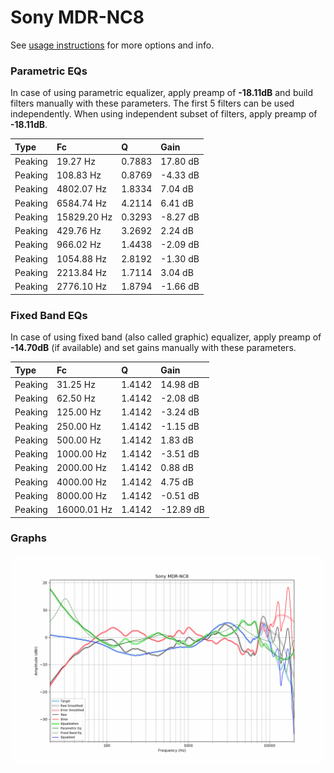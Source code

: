 # Sony MDR-NC8
See [usage instructions](https://github.com/jaakkopasanen/AutoEq#usage) for more options and info.

### Parametric EQs
In case of using parametric equalizer, apply preamp of **-18.11dB** and build filters manually
with these parameters. The first 5 filters can be used independently.
When using independent subset of filters, apply preamp of **-18.11dB**.

| Type    | Fc          |      Q | Gain     |
|:--------|:------------|:-------|:---------|
| Peaking | 19.27 Hz    | 0.7883 | 17.80 dB |
| Peaking | 108.83 Hz   | 0.8769 | -4.33 dB |
| Peaking | 4802.07 Hz  | 1.8334 | 7.04 dB  |
| Peaking | 6584.74 Hz  | 4.2114 | 6.41 dB  |
| Peaking | 15829.20 Hz | 0.3293 | -8.27 dB |
| Peaking | 429.76 Hz   | 3.2692 | 2.24 dB  |
| Peaking | 966.02 Hz   | 1.4438 | -2.09 dB |
| Peaking | 1054.88 Hz  | 2.8192 | -1.30 dB |
| Peaking | 2213.84 Hz  | 1.7114 | 3.04 dB  |
| Peaking | 2776.10 Hz  | 1.8794 | -1.66 dB |

### Fixed Band EQs
In case of using fixed band (also called graphic) equalizer, apply preamp of **-14.70dB**
(if available) and set gains manually with these parameters.

| Type    | Fc          |      Q | Gain      |
|:--------|:------------|:-------|:----------|
| Peaking | 31.25 Hz    | 1.4142 | 14.98 dB  |
| Peaking | 62.50 Hz    | 1.4142 | -2.08 dB  |
| Peaking | 125.00 Hz   | 1.4142 | -3.24 dB  |
| Peaking | 250.00 Hz   | 1.4142 | -1.15 dB  |
| Peaking | 500.00 Hz   | 1.4142 | 1.83 dB   |
| Peaking | 1000.00 Hz  | 1.4142 | -3.51 dB  |
| Peaking | 2000.00 Hz  | 1.4142 | 0.88 dB   |
| Peaking | 4000.00 Hz  | 1.4142 | 4.75 dB   |
| Peaking | 8000.00 Hz  | 1.4142 | -0.51 dB  |
| Peaking | 16000.01 Hz | 1.4142 | -12.89 dB |

### Graphs
![](./Sony%20MDR-NC8.png)
